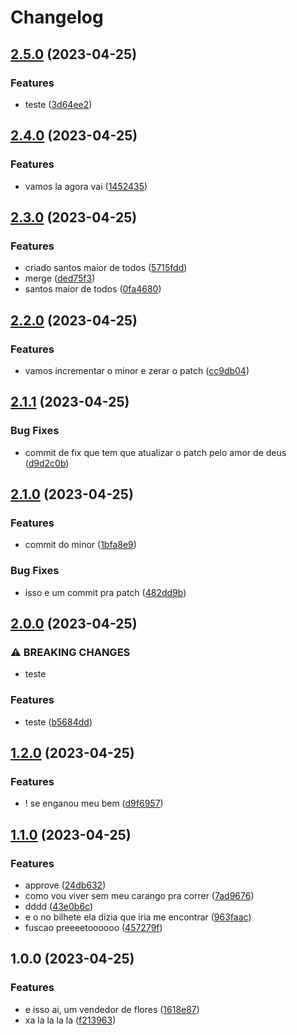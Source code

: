 # Changelog

## [2.5.0](https://github.com/guilhermesimoes-kabum/teste_release_please/compare/teste_release_please-v2.4.0...teste_release_please-v2.5.0) (2023-04-25)


### Features

* teste ([3d64ee2](https://github.com/guilhermesimoes-kabum/teste_release_please/commit/3d64ee2a65dc785aed1af8501c3f2e71eb4c065b))

## [2.4.0](https://github.com/guilhermesimoes-kabum/teste_release_please/compare/teste_release_please-v2.3.0...teste_release_please-v2.4.0) (2023-04-25)


### Features

* vamos la agora vai ([1452435](https://github.com/guilhermesimoes-kabum/teste_release_please/commit/1452435592e88ace8a39c9080fcca4852184572d))

## [2.3.0](https://github.com/guilhermesimoes-kabum/teste_release_please/compare/teste_release_please-v2.2.0...teste_release_please-v2.3.0) (2023-04-25)


### Features

* criado santos maior de todos ([5715fdd](https://github.com/guilhermesimoes-kabum/teste_release_please/commit/5715fddcd9b73ab6f23fad9c5c2f95d9b1afa303))
* merge ([ded75f3](https://github.com/guilhermesimoes-kabum/teste_release_please/commit/ded75f3a11b5babd65839591ecbf0315460ac36b))
* santos maior de todos ([0fa4680](https://github.com/guilhermesimoes-kabum/teste_release_please/commit/0fa46808552c25e8713ec4d3b0332e6352e24c90))

## [2.2.0](https://github.com/guilhermesimoes-kabum/teste_release_please/compare/teste_release_please-v2.1.1...teste_release_please-v2.2.0) (2023-04-25)


### Features

* vamos incrementar o minor e zerar o patch ([cc9db04](https://github.com/guilhermesimoes-kabum/teste_release_please/commit/cc9db0419378719b45f8a7724dad06b6a4f596b5))

## [2.1.1](https://github.com/guilhermesimoes-kabum/teste_release_please/compare/teste_release_please-v2.1.0...teste_release_please-v2.1.1) (2023-04-25)


### Bug Fixes

* commit de fix que tem que atualizar o patch pelo amor de deus ([d9d2c0b](https://github.com/guilhermesimoes-kabum/teste_release_please/commit/d9d2c0b5b1c5aba98f00ea31f9c82de9e749ccde))

## [2.1.0](https://github.com/guilhermesimoes-kabum/teste_release_please/compare/teste_release_please-v2.0.0...teste_release_please-v2.1.0) (2023-04-25)


### Features

* commit do minor ([1bfa8e9](https://github.com/guilhermesimoes-kabum/teste_release_please/commit/1bfa8e9322359b9cf395eb6d936d1c1c0f05c3a4))


### Bug Fixes

* isso e um commit pra patch ([482dd9b](https://github.com/guilhermesimoes-kabum/teste_release_please/commit/482dd9b087553d55c6e0942b92b528cb7a028f35))

## [2.0.0](https://github.com/guilhermesimoes-kabum/teste_release_please/compare/teste_release_please-v1.2.0...teste_release_please-v2.0.0) (2023-04-25)


### ⚠ BREAKING CHANGES

* teste

### Features

* teste ([b5684dd](https://github.com/guilhermesimoes-kabum/teste_release_please/commit/b5684dd7aa92ada85e41b9e561d297f8ba719605))

## [1.2.0](https://github.com/guilhermesimoes-kabum/teste_release_please/compare/teste_release_please-v1.1.0...teste_release_please-v1.2.0) (2023-04-25)


### Features

* ! se enganou meu bem ([d9f6957](https://github.com/guilhermesimoes-kabum/teste_release_please/commit/d9f695732f4f6ee4231a4716623521458e0022be))

## [1.1.0](https://github.com/guilhermesimoes-kabum/teste_release_please/compare/teste_release_please-v1.0.0...teste_release_please-v1.1.0) (2023-04-25)


### Features

* approve ([24db632](https://github.com/guilhermesimoes-kabum/teste_release_please/commit/24db6320837121f79cccedb51defa27b3414bd57))
* como vou viver sem meu carango pra correr ([7ad9676](https://github.com/guilhermesimoes-kabum/teste_release_please/commit/7ad96769370293720b196f46f37bd3a749a5bb04))
* dddd ([43e0b6c](https://github.com/guilhermesimoes-kabum/teste_release_please/commit/43e0b6c372b24eb2cf1881434622f8d0b759ab72))
* e o no bilhete ela dizia que iria me encontrar ([963faac](https://github.com/guilhermesimoes-kabum/teste_release_please/commit/963faacdbf5362c7a11f30984af6331b0ce47105))
* fuscao preeeetoooooo ([457279f](https://github.com/guilhermesimoes-kabum/teste_release_please/commit/457279f26d8e27e08cdb847af491e6768a235242))

## 1.0.0 (2023-04-25)


### Features

* e isso ai, um vendedor de flores ([1618e87](https://github.com/guilhermesimoes-kabum/teste_release_please/commit/1618e8710f9bc688bc24a3d7fcf0c24d73135184))
* xa la la la la ([f213963](https://github.com/guilhermesimoes-kabum/teste_release_please/commit/f213963406bf196acfd27b48312c6e106768b212))
